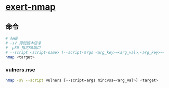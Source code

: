 # [exert-nmap](https://github.com/chaosanals/exert-nmap)

## 命令

```bash
# 扫描
# -sV 得到版本信息
# -p80 指定80端口
# --script <script-name> [--script-args <arg_key>=<arg_val>,<arg_key>=<arg_val>,...] 使用脚本
nmap <target>
```

### vulners.nse

```bash
nmap -sV --script vulners [--script-args mincvss=<arg_val>] <target>
```
